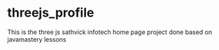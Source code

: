 # threejs_profile
This is the three js sathvick infotech home page project done based on javamastery lessons
